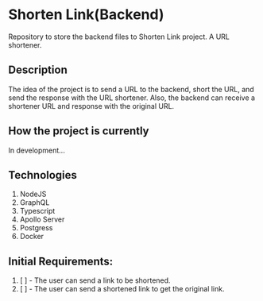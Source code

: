 # Shorten Link(Backend)
Repository to store the backend files to Shorten Link project. A URL shortener.

## Description
The idea of the project is to send a URL to the backend, short the URL, and send the response with the URL shortener. Also, the backend can receive a shortener URL and response with the original URL. 

## How the project is currently
In development...

## Technologies
1. NodeJS
2. GraphQL
3. Typescript
4. Apollo Server
5. Postgress
6. Docker

## Initial Requirements:
1. [ ] - The user can send a link to be shortened.
2. [ ] - The user can send a shortened link to get the original link.
